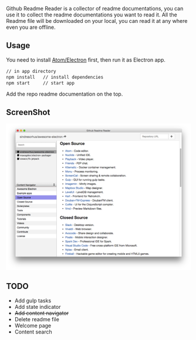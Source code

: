 Github Readme Reader is a collector of readme documentations, you can use it to collect the readme documentations you want to read it.
All the Readme file will be downloaded on your local, you can read it at any where even you are offline.

## Usage

You need to install [Atom/Electron](https://github.com/atom/electron) first, then run it as Electron app.

```
// in app directory
npm install   // install dependencies
npm start     // start app
```

Add the repo readme documentation on the top.

## ScreenShot
![img](./doc/screenshot.png)


## TODO
- Add gulp tasks
- Add state indicator
- ~~Add content navigator~~
- Delete readme file
- Welcome page
- Content search
